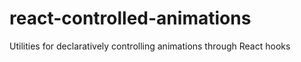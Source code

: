 # react-controlled-animations

Utilities for declaratively controlling animations through React hooks
